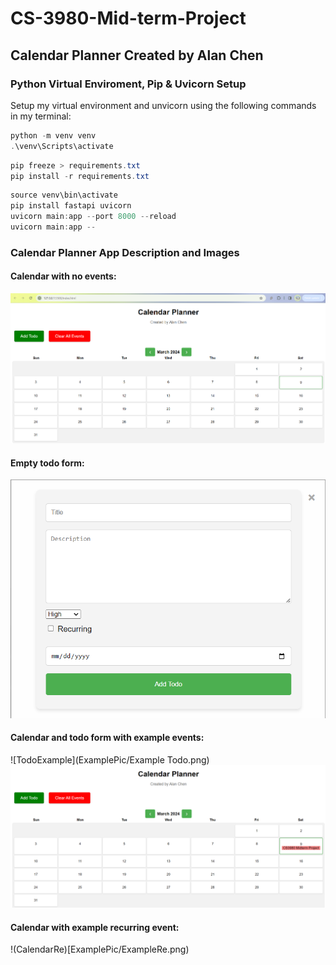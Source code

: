 # CS-3980-Mid-term-Project
## Calendar Planner Created by Alan Chen
### Python Virtual Enviroment, Pip & Uvicorn Setup
Setup my virtual environment and unvicorn using the following commands in my terminal:
```powershell
python -m venv venv
.\venv\Scripts\activate
```
```powershell
pip freeze > requirements.txt
pip install -r requirements.txt
```
```powershell
source venv\bin\activate
pip install fastapi uvicorn
uvicorn main:app --port 8000 --reload          
uvicorn main:app --
```
### Calendar Planner App Description and Images
#### Calendar with no events:
![Calendar](ExamplePic/Calendar.png)

#### Empty todo form:
![todo](ExamplePic/Todo.png)

#### Calendar and todo form with example events:
![TodoExample](ExamplePic/Example Todo.png)
![CalendarEvent](ExamplePic/CalendarEvent.png)

#### Calendar with example recurring event:
!(CalendarRe)[ExamplePic/ExampleRe.png)


